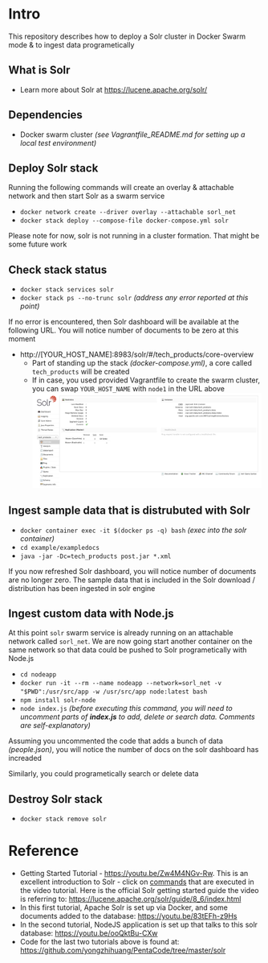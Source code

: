 # Intro
This repository describes how to deploy a Solr cluster in Docker Swarm mode & to ingest data programetically

## What is Solr
- Learn more about Solr at https://lucene.apache.org/solr/

## Dependencies
- Docker swarm cluster _(see Vagrantfile_README.md for setting up a local test environment)_

## Deploy Solr stack
Running the following commands will create an overlay & attachable network and then start Solr as a swarm service
- `docker network create --driver overlay --attachable sorl_net`
- `docker stack deploy --compose-file docker-compose.yml solr`

Please note for now, solr is not running in a cluster formation. That might be some future work

## Check stack status
- `docker stack services solr`
- `docker stack ps --no-trunc solr` _(address any error reported at this point)_

If no error is encountered, then Solr dashboard will be available at the following URL. You will notice number of documents to be zero at this moment
- http://[YOUR_HOST_NAME]:8983/solr/#/tech_products/core-overview
  - Part of standing up the stack _(docker-compose.yml)_, a core called `tech_products` will be created
  - If in case, you used provided Vagrantfile to create the swarm cluster, you can swap `YOUR_HOST_NAME` with `node1` in the URL above
![Solr that contains no data](pics/blank-solr.png "Solr that contains no data")


## Ingest sample data that is distrubuted with Solr
- `docker container exec -it $(docker ps -q) bash` _(exec into the solr container)_
- `cd example/exampledocs`
- `java -jar -Dc=tech_products post.jar *.xml`

If you now refreshed Solr dashboard, you will notice number of documents are no longer zero. The sample data that is included in the Solr download / distribution has been ingested in solr engine

## Ingest custom data with Node.js
At this point `solr` swarm service is already running on an attachable network called `sorl_net`. We are now going start another container on the same network so that data could be pushed to Solr programetically with Node.js
- `cd nodeapp`
- `docker run -it --rm --name nodeapp --network=sorl_net -v "$PWD":/usr/src/app -w /usr/src/app node:latest bash`
- `npm install solr-node`
- `node index.js`  _(before executing this command, you will need to uncomment parts of **index.js** to add, delete or search data. Comments are self-explanatory)_

Assuming you uncommented the code that adds a bunch of data _(people.json)_, you will notice the number of docs on the solr dashboard has increaded

Similarly, you could programetically search or delete data

## Destroy Solr stack
- `docker stack remove solr`

# Reference
- Getting Started Tutorial - https://youtu.be/Zw4M4NGv-Rw.  This is an excellent introduction to Solr - click on [commands](https://github.com/lucian-12/solr-course/blob/master/solr_installation_commands) that are executed in the video tutorial. Here is the official Solr getting started guide the video is referring to: https://lucene.apache.org/solr/guide/8_6/index.html
- In this first tutorial, Apache Solr is set up via Docker, and some documents added to the database: https://youtu.be/83tEFh-z9Hs
- In the second tutorial, NodeJS application is set up that talks to this solr database: https://youtu.be/ooQktBu-CXw
- Code for the last two tutorials above is found at: https://github.com/yongzhihuang/PentaCode/tree/master/solr
